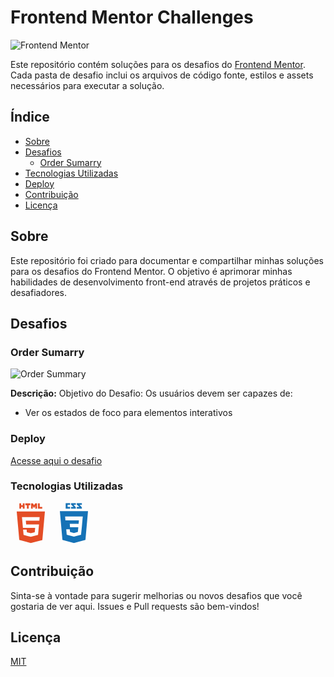 # Frontend Mentor Challenges

![Frontend Mentor](https://www.frontendmentor.io/static/images/logo-mobile.svg)

Este repositório contém soluções para os desafios do [Frontend Mentor](https://www.frontendmentor.io/). Cada pasta de desafio inclui os arquivos de código fonte, estilos e assets necessários para executar a solução.

## Índice

- [Sobre](#sobre)
- [Desafios](#desafios)
  - [Order Sumarry](#order-sumarry)
- [Tecnologias Utilizadas](#tecnologias-utilizadas)
- [Deploy](#deploy)
- [Contribuição](#contribuição)
- [Licença](#licença)

## Sobre

Este repositório foi criado para documentar e compartilhar minhas soluções para os desafios do Frontend Mentor. O objetivo é aprimorar minhas habilidades de desenvolvimento front-end através de projetos práticos e desafiadores.

## Desafios

### Order Sumarry

![Order Summary](https://imgur.com/iHjRiIY.png)

**Descrição:** Objetivo do Desafio:
Os usuários devem ser capazes de:

- Ver os estados de foco para elementos interativos

### Deploy

[Acesse aqui o desafio](https://order-summary-pearl.vercel.app/)

### Tecnologias Utilizadas


<svg viewBox="0 0 128 128" width="65"><path fill="#E44D26" d="M19.569 27l8.087 89.919 36.289 9.682 36.39-9.499L108.431 27H19.569zM91.61 47.471l-.507 5.834L90.88 56H48.311l1.017 12h40.54l-.271 2.231-2.615 28.909-.192 1.69L64 106.964v-.005l-.027.012-22.777-5.916L39.65 84h11.168l.791 8.46 12.385 3.139.006-.234v.012l12.412-2.649L77.708 79H39.153l-2.734-30.836L36.152 45h55.724l-.266 2.471zM27.956 1.627h5.622v5.556h5.144V1.627h5.623v16.822h-5.623v-5.633h-5.143v5.633h-5.623V1.627zm23.782 5.579h-4.95V1.627h15.525v5.579h-4.952v11.243h-5.623V7.206zm13.039-5.579h5.862l3.607 5.911 3.603-5.911h5.865v16.822h-5.601v-8.338l-3.867 5.981h-.098l-3.87-5.981v8.338h-5.502V1.627zm21.736 0h5.624v11.262h7.907v5.561H86.513V1.627z"></path>
</svg> 
<svg viewBox="0 0 128 128" width="65"><path fill="#1572B6" d="M19.67 26l8.069 90.493 36.206 10.05 36.307-10.063L108.33 26H19.67zm69.21 50.488L86.53 98.38l.009 1.875L64 106.55v.001l-.018.015-22.719-6.225L39.726 83h11.141l.79 8.766 12.347 3.295-.004.015v-.032l12.394-3.495L77.702 77H51.795l-.222-2.355-.506-5.647L50.802 66h27.886l1.014-11H37.229l-.223-2.589-.506-6.03L36.235 43h55.597l-.267 3.334-2.685 30.154M89 14.374L81.851 6H89V1H73v4.363L81.39 13H73v5h16zm-19 0L63.193 6H70V1H55v4.363L62.733 13H55v5h15zM52 13h-8V6h8V1H38v17h14z"></path>
</svg>
          
## Contribuição

Sinta-se à vontade para sugerir melhorias ou novos desafios que você gostaria de ver aqui. Issues e Pull requests são bem-vindos!

## Licença

[MIT](https://github.com/BrianMunizSilveira/frontend-mentor/blob/main/LICENSE)